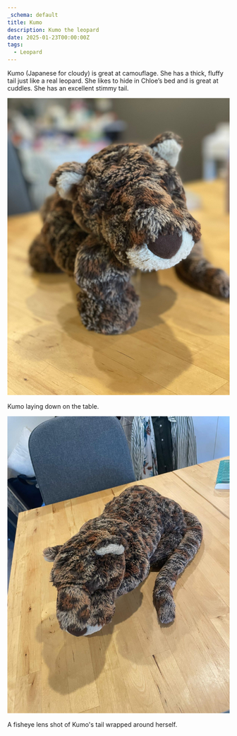 ```yaml
---
_schema: default
title: Kumo
description: Kumo the leopard
date: 2025-01-23T00:00:00Z
tags:
  - Leopard
---
```

Kumo (Japanese for cloudy) is great at camouflage. She has a thick, fluffy tail just like a real leopard. She likes to hide in Chloe’s bed and is great at cuddles. She has an excellent stimmy tail.

![](Kumo2.jpg)

Kumo laying down on the table.

![](Kumo4.jpg)

A fisheye lens shot of Kumo's tail wrapped around herself.